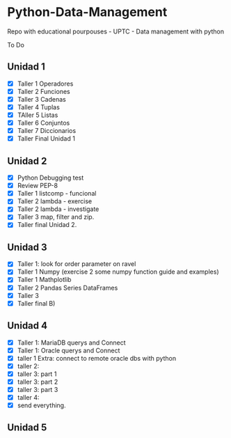 # Python-Data-Management

Repo with educational pourpouses - UPTC - Data management with python

To Do

Unidad 1
-----------------------------------

 - [x] Taller 1 Operadores
 - [x] Taller 2 Funciones
 - [x] Taller 3 Cadenas
 - [x] Taller 4 Tuplas
 - [x] TAller 5 Listas
 - [x] Taller 6 Conjuntos
 - [x] Taller 7 Diccionarios
 - [x] Taller Final Unidad 1

Unidad 2
-----------------------------------
 - [x] Python Debugging test
 - [x] Review PEP-8 
 - [x] Taller 1 listcomp - funcional
 - [x] Taller 2 lambda - exercise
 - [x] Taller 2 lambda - investigate
 - [x] Taller 3 map, filter and zip.
 - [x] Taller final Unidad 2.
 
 Unidad 3
 -----------------------------------
 - [x] Taller 1: look for order parameter on ravel
 - [x] Taller 1 Numpy (exercise 2 some numpy function guide and examples)
 - [x] Taller 1 Mathplotlib
 - [x] Taller 2 Pandas Series DataFrames
 - [x] Taller 3
 - [x] Taller final B)
 
 Unidad 4
 -----------------------------------
 - [x] Taller 1: MariaDB querys and Connect
 - [x] Taller 1: Oracle querys and Connect
 - [x] taller 1 Extra: connect to remote oracle dbs with python
 - [x] taller 2: 
 - [x] taller 3: part 1
 - [x] taller 3: part 2
 - [x] taller 3: part 3
 - [x] taller 4:
 - [x] send everything.
 
 Unidad 5
 -----------------------------------

 















